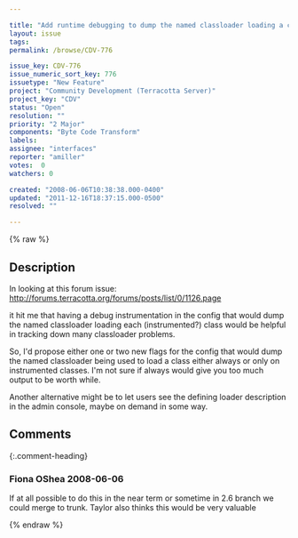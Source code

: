 ```yaml
---

title: "Add runtime debugging to dump the named classloader loading a class"
layout: issue
tags: 
permalink: /browse/CDV-776

issue_key: CDV-776
issue_numeric_sort_key: 776
issuetype: "New Feature"
project: "Community Development (Terracotta Server)"
project_key: "CDV"
status: "Open"
resolution: ""
priority: "2 Major"
components: "Byte Code Transform"
labels: 
assignee: "interfaces"
reporter: "amiller"
votes:  0
watchers: 0

created: "2008-06-06T10:38:38.000-0400"
updated: "2011-12-16T18:37:15.000-0500"
resolved: ""

---
```




{% raw %}



## Description

<div markdown="1" class="description">

In looking at this forum issue:
http://forums.terracotta.org/forums/posts/list/0/1126.page

it hit me that having a debug instrumentation in the config that would dump the named classloader loading each (instrumented?) class would be helpful in tracking down many classloader problems.

So, I'd propose either one or two new flags for the config that would dump the named classloader being used to load a class either always or only on instrumented classes.  I'm not sure if always would give you too much output to be worth while.  

Another alternative might be to let users see the defining loader description in the admin console, maybe on demand in some way.

</div>

## Comments


{:.comment-heading}
### **Fiona OShea** <span class="date">2008-06-06</span>

<div markdown="1" class="comment">

If at all possible to do this in the near term or sometime in 2.6 branch we could merge to trunk.
Taylor also thinks this would be very valuable

</div>



{% endraw %}
